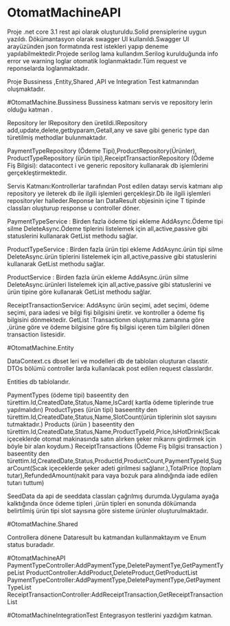 # OtomatMachineAPI

Proje .net core 3.1  rest api   olarak oluşturuldu.Solid prensiplerine uygun yazıldı. Dökümantasyon olarak swagger UI kullanıldı.Swagger UI arayüzünden
json formatında rest istekleri yapıp deneme yapılabilmektedir.Projede serilog lama kullandım.Serilog kurulduğunda info error ve warning loglar otomatik loglanmaktadır.Tüm request ve reponselarda loglanmaktadır.


Proje Bussiness ,Entity,Shared ,API  ve Integration Test  katmanından oluşmaktadır.

#OtomatMachine.Bussiness
Bussiness  katmanı servis ve repository lerin olduğu katman .

Repository ler  IRepository   den üretildi.IRepository add,update,delete,getbyparam,Getall,any ve save gibi generic type dan türetilmiş methodlar bulunmaktadır.

PaymentTypeRepository (Ödeme Tipi),ProductRepository(Ürünler), ProductTypeRepository (ürün tipi),ReceiptTransactionRepository (Ödeme Fiş Bilgisi):  datacontect i  ve generic repository kullanarak  db işlemlerini gerçekleştirmektedir.

Servis Katmanı:Kontrollerlar tarafından Post edilen datayı servis katmanı alıp repository ye ileterek db ile ilgili işlemleri gerçekleşir.Db ile ilgili
işlemleri repositoryler halleder.Reponse ları DataResult   objesinin içine T tipinde classları oluşturup response u controller döner.

PaymentTypeService : Birden fazla ödeme tipi  ekleme AddAsync.Ödeme tipi silme DeleteAsync.Ödeme tiplerini listelemek için all,active,passive gibi statuslerini kullanarak GetList methodu sağlar.

ProductTypeService : Birden fazla ürün tipi  ekleme AddAsync.ürün tipi silme DeleteAsync.ürün tiplerini listelemek için all,active,passive gibi statuslerini kullanarak GetList methodu sağlar.

ProductService : Birden fazla ürün   ekleme AddAsync.ürün  silme DeleteAsync.ürünleri  listelemek için all,active,passive gibi statuslerini ve ürün tipine göre kullanarak GetList methodu sağlar.

ReceiptTransactionService: AddAsync  ürün seçimi, adet seçimi, ödeme seçimi, para iadesi ve bilgi fişi bilgisini üretir. ve kontroller a ödeme fiş bilgisini dönmektedir.
GetList :Transactionın oluşturma zamanına göre ,ürüne göre ve ödeme bilgisine göre fiş bilgisi içeren tüm bilgileri dönen transaction listesidir.

#OtomatMachine.Entity

DataContext.cs  dbset leri ve modelleri db de tabloları oluşturan classtir. 
DTOs bölümü controller larda kullanılacak post edilen request classlardır.

Entities db tablolarıdır.

PaymentTypes (ödeme tipi) baseentity den türettim.Id,CreatedDate,Status,Name,IsCard( kartla ödeme tiplerinde true yapılmalıdırı)
ProductTypes (ürün tipi) baseentity den türettim.Id,CreatedDate,Status,Name,SlotCount(ürün tiplerinin slot sayısını tutmaktadır.)
Products (ürün ) baseentity den türettim.Id,CreatedDate,Status,Name,ProductTypeId,Price,IsHotDrink(Sıcak içeceklerde otomat makinasında satın alırken şeker mikarını girdirmek için böyle bir alan koydum.)
ReceiptTransactions (Ödeme Fiş bilgisi transaction ) baseentity den türettim.Id,CreatedDate,Status,ProductId,ProductCount,PaymentTypeId,SugarCount(Sıcak içeceklerde şeker adeti girilmesi sağlanır.),TotalPrice (toplam tutar),RefundedAmount(nakit para vaya bozuk para alındığında iade edilen tutarı tuttum)

SeedData da  api de seeddata classları çağrılmış durumda.Uygulama ayağa kalktığında önce ödeme tipleri ,ürün tipleri en sonunda dökümanda belirtilmiş ürün tipi slot sayısına göre   sisteme ürünler oluşturulmaktadır.

#OtomatMachine.Shared

Controllera dönene Dataresult bu katmandan kullanmaktayım ve Enum status buradadır.

#OtomatMachineAPI
PaymentTypeController:AddPaymentType,DeletePaymentTye,GetPaymentTypeList
ProductController:AddProduct,DeleteProduct,GetProductList
PaymentTypeController:AddPaymentType,DeletePaymentType,GetPaymentTypeList
ReceiptTransactionController:AddReceiptTransaction,GetReceiptTransactionList

#OtomatMachineIntegrationTest
Entegrasyon testlerini yazdığım katman.



